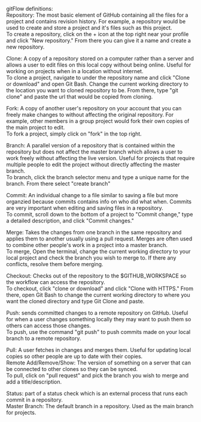 gitFlow definitions:                   
Repository: The most basic element of GitHub containing all the files for a project and contains revision history. For example, a repository would be used to create and store a project and it's files such as this project.               
To create a repository, click on the + icon at the top right near your profile and click "New repository." From there you can give it a name and create a new repository.          
                          
Clone: A copy of a repository stored on a computer rather than a server and allows a user to edit files on this local copy without being online. Useful for working on projects when in a location without internet.         
To clone a project, navigate to under the repository name and click "Clone or download" and open Git Bash. Change the current working directory to the location you want to cloned repository to be. From there, type "git clone" and paste the url that would be copied from cloning.        
                       
Fork: A copy of another user's repository on your account that you can freely make changes to without affecting the original repository. For example, other members in a group project would fork their own copies of the main project to edit.     
To fork a project, simply click on "fork" in the top right.      
          
Branch: A parallel version of a repository that is contained within the repository but does not affect the master branch which allows a user to work freely without affecting the live version. Useful for projects that require multiple people to edit the project without directly affecting the master branch.         
To branch, click the branch selector menu and type a unique name for the branch. From there select "create branch"      
          
Commit: An individual change to a file similar to saving a file but more organzied because commits contains info on who did what when. Commits are very important when editing and saving files in a repository.            
To commit, scroll down to the bottom of a project to "Commit change," type a detailed description, and click "Commit changes."     
          
Merge: Takes the changes from one branch in the same repository and applies them to another usually using a pull request. Merges are often used to combine other people's work in a project into a master branch.                
To merge, Open the terminal, change the current working directory to your local project and check the branch you wish to merge to. If there any conflicts, resolve them before merging.        
         
Checkout: Checks out of the repository to the $GITHUB_WORKSPACE so the workflow can access the repository.            
To checkout, click "clone or download" and click "Clone with HTTPS." From there, open Git Bash to change the current working directory to where you want the cloned directory and type Git Clone and paste.        
                
Push: sends committed changes to a remote repository on GitHub. Useful for when a user changes something locally they may want to push them so others can access those changes.         
To push, use the command "git push" to push commits made on your local branch to a remote repository.        
           
Pull: A user fetches in changes and merges them. Useful for updating local copies so other people are up to date with their copies.   
Remote Add/Remove/Show: The version of something on a server that can be connected to other clones so they can be synced.     
To pull, click on "pull request" and pick the branch you wish to merge and add a title/description.       
          
Status: part of a status check which is an external process that runs each commit in a repository.        
Master Branch: The default branch in a repository. Used as the main branch for projects.
